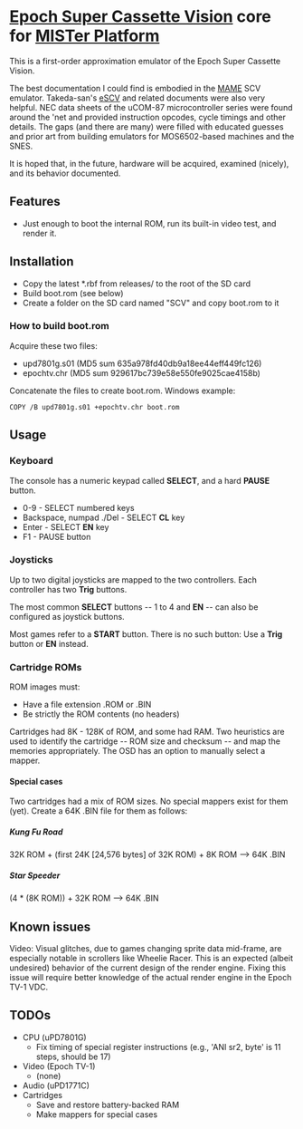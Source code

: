 # [Epoch Super Cassette Vision](https://en.wikipedia.org/wiki/Super_Cassette_Vision) core for [MISTer Platform](https://github.com/MiSTer-devel/Main_MiSTer/wiki)

This is a first-order approximation emulator of the Epoch Super Cassette Vision.

The best documentation I could find is embodied in the [MAME](https://www.mamedev.org) SCV emulator. Takeda-san's [eSCV](http://takeda-toshiya.my.coocan.jp/scv/index.html) and related documents were also very helpful. NEC data sheets of the uCOM-87 microcontroller series were found around the 'net and provided instruction opcodes, cycle timings and other details. The gaps (and there are many) were filled with educated guesses and prior art from building emulators for MOS6502-based machines and the SNES.

It is hoped that, in the future, hardware will be acquired, examined (nicely), and its behavior documented.

## Features
- Just enough to boot the internal ROM, run its built-in video test, and render it.

## Installation
- Copy the latest *.rbf from releases/ to the root of the SD card
- Build boot.rom (see below)
- Create a folder on the SD card named "SCV" and copy boot.rom to it

### How to build boot.rom
Acquire these two files:
- upd7801g.s01 (MD5 sum 635a978fd40db9a18ee44eff449fc126)
- epochtv.chr (MD5 sum 929617bc739e58e550fe9025cae4158b)

Concatenate the files to create boot.rom. Windows example:

`COPY /B upd7801g.s01 +epochtv.chr boot.rom`


## Usage

### Keyboard
The console has a numeric keypad called **SELECT**, and a hard **PAUSE** button.

* 0-9 - SELECT numbered keys
* Backspace, numpad ./Del - SELECT **CL** key
* Enter - SELECT **EN** key
* F1 - PAUSE button

### Joysticks
Up to two digital joysticks are mapped to the two controllers. Each controller has two **Trig** buttons.

The most common **SELECT** buttons -- 1 to 4 and **EN** -- can also be configured as joystick buttons.

Most games refer to a **START** button. There is no such button: Use a **Trig** button or **EN** instead.

### Cartridge ROMs

ROM images must:
- Have a file extension .ROM or .BIN
- Be strictly the ROM contents (no headers)

Cartridges had 8K - 128K of ROM, and some had RAM. Two heuristics are used to identify the cartridge -- ROM size and checksum -- and map the memories appropriately. The OSD has an option to manually select a mapper.

#### Special cases
Two cartridges had a mix of ROM sizes. No special mappers exist for them (yet). Create a 64K .BIN file for them as follows:

##### Kung Fu Road
32K ROM + (first 24K [24,576 bytes] of 32K ROM) + 8K ROM --> 64K .BIN

##### Star Speeder
(4 * (8K ROM)) + 32K ROM --> 64K .BIN


## Known issues
Video: Visual glitches, due to games changing sprite data mid-frame, are especially notable in scrollers like Wheelie Racer. This is an expected (albeit undesired) behavior of the current design of the render engine. Fixing this issue will require better knowledge of the actual render engine in the Epoch TV-1 VDC.


## TODOs
- CPU (uPD7801G)
  - Fix timing of special register instructions (e.g., 'ANI sr2, byte' is 11 steps, should be 17)
- Video (Epoch TV-1)
  - (none)
- Audio (uPD1771C)
- Cartridges
  - Save and restore battery-backed RAM
  - Make mappers for special cases
